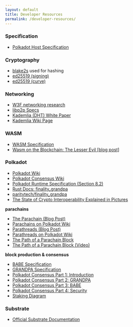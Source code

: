 ```yaml
---
layout: default
title: Developer Resources
permalink: /developer-resources/
---
```


### Specification

- [Polkadot Host Specification](https://github.com/w3f/polkadot-spec/tree/master/host-spec)

### Cryptography

- [blake2s](https://godoc.org/golang.org/x/crypto/blake2s) used for hashing
- [ed25519 (signing)](https://godoc.org/golang.org/x/crypto/ed25519)
- [ed25519 (curve)](https://godoc.org/golang.org/x/crypto/ed25519/internal/edwards25519)

### Networking

* [W3F networking research](https://w3f-research.readthedocs.io/en/latest/polkadot/networking.html)
* [libp2p Specs](https://github.com/libp2p/specs)
* [Kademlia (DHT) White Paper](https://pdos.csail.mit.edu/~petar/papers/maymounkov-kademlia-lncs.pdf)
* [Kademlia Wiki Page](https://en.wikipedia.org/wiki/Kademlia)

### WASM

- [WASM Specification](https://webassembly.github.io/spec/core/index.html)
- [Wasm on the Blockchain: The Lesser Evil [blog post]](https://medium.com/polkadot-network/wasm-on-the-blockchain-the-lesser-evil-da8d7c6ef6bd)

### Polkadot

- [Polkadot Wiki](https://wiki.polkadot.network/en/)
- [Polkadot Consensus Wiki](https://wiki.polkadot.network/en/latest/polkadot/learn/consensus/)
- [Polkadot Runtime Specification (Section 8.2)](https://w3f-research.readthedocs.io/en/latest/polkadot/specifications/runtime.html)
- [Rust Docs: finality_grandpa](https://docs.rs/finality-grandpa/0.1.0/finality_grandpa/)
- [paritytech/finality_grandpa](https://github.com/paritytech/finality-grandpa)
- [The State of Crypto Interoperability Explained in Pictures](https://tokeneconomy.co/the-state-of-crypto-interoperability-explained-in-pictures-654cfe4cc167)

**parachains**
- [The Parachain (Blog Post)](https://medium.com/polkadot-network/polkadot-the-parachain-3808040a769a)
- [Parachains on Polkadot Wiki](https://wiki.polkadot.network/docs/en/learn-parachains)
- [Parathreads (Blog Post)](https://polkadot.network/parathreads-parathreads-pay-as-you-go-parachains/)
- [Parathreads on Polkadot Wiki](https://wiki.polkadot.network/docs/en/learn-parathreads)
- [The Path of a Parachain Block](https://medium.com/polkadot-network/the-path-of-a-parachain-block-47d05765d7a)
- [The Path of a Parachain Block (Video)](https://www.youtube.com/watch?v=m0vxqWwFfDs)

**block production & consensus**
- [BABE Specification](https://research.web3.foundation/en/latest/polkadot/block-production/Babe.html)
- [GRANDPA Specification](https://github.com/w3f/consensus/blob/master/pdf/grandpa.pdf)
- [Polkadot Consensus Part 1: Introduction](https://medium.com/polkadot-network/polkadot-consensus-part-1-introduction-3e3cd6237243)
- [Polkadot Consensus Part 2: GRANDPA](https://medium.com/polkadot-network/polkadot-consensus-part-2-grandpa-fb1963ef6c70)
- [Polkadot Consensus Part 3: BABE](https://medium.com/polkadot-network/polkadot-consensus-part-3-babe-dcc2e0dd8878)
- [Polkadot Consensus Part 4: Security](https://medium.com/polkadot-network/polkadot-consensus-part-4-security-eb3180b6d7e4)
- [Staking Diagram](https://matrix-client.matrix.org/_matrix/media/r0/download/web3.foundation/cREGRimorZepfWQKbsFLklRa)

### Substrate

- [Official Substrate Documentation](https://substrate.dev/en/)

